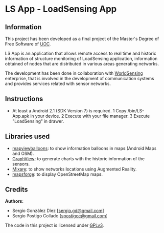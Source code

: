 LS App - LoadSensing App
========================

Information
-----------

This project has been developed as a final project of the Master's Degree of Free Software of [UOC](http://www.uoc.edu/).

LS App is an application that allows remote access to real time and historic information of structure monitoring of LoadSensing application, information obtained of nodes that are distributed in various areas generating networks.

The development has been done in collaboration with [WorldSensing](http://www.worldsensing.com/) enterprise, that is involved in the development of communication systems and provides services related with sensor networks.

Instructions 
------------

* At least a Android 2.1 (SDK Version 7) is required.
1 Copy /bin/LS-App.apk in your device.
2 Execute with your file manager.
3 Execute "LoadSensing" in drawer.

Libraries used
--------------

* [mapviewballoons](https://github.com/jgilfelt/android-mapviewballoons): to show information balloons in maps (Android Maps and OSM).
* [GraphView](http://www.jjoe64.com/p/graphview-library.html): to generate charts with the historic information of the sensors.
* [Mixare](http://www.mixare.org/): to show networks locations using Augmented Reality.
* [mapsforge](http://code.google.com/p/mapsforge/): to display OpenStreetMap maps.

Credits
-------

**Authors:**

* Sergio González Díez     [sergio.gd@gmail.com]
* Sergio Postigo Collado   [spostigoc@gmail.com]

The code in this project is licensed under [GPLv3](http://www.gnu.org/copyleft/gpl.html).

